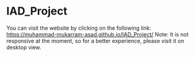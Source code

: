 # IAD_Project
You can visit the website by clicking on the following link:
https://muhammad-mukarram-asad.github.io/IAD_Project/ 
Note: It is not responsive at the moment, so for a better experience, please visit it on desktop view.
